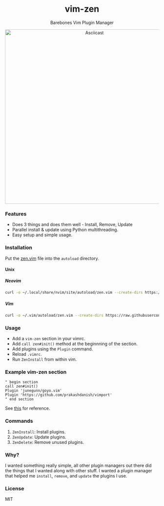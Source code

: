 <h1 align="center">vim-zen</h1>
<p align="center">Barebones Vim Plugin Manager</p>

<p align="center">
<a href="https://i.imgur.com/1oyhPPd.gif"><img src="https://i.imgur.com/1oyhPPd.gif" alt="Asciicast" width="570"/></a>
</p>

### Features
- Does 3 things and does them well - Install, Remove, Update
- Parallel install & update using Python multithreading.
- Easy setup and simple usage.

### Installation
Put the [zen.vim](https://raw.githubusercontent.com/prakashdanish/vim-zen/master/zen.vim) file into the `autoload` directory. 

#### Unix
##### Neovim
```bash
curl -o ~/.local/share/nvim/site/autoload/zen.vim --create-dirs https://raw.githubusercontent.com/prakashdanish/vim-zen/master/zen.vim
```

##### Vim
```bash
curl -o ~/.vim/autoload/zen.vim --create-dirs https://raw.githubusercontent.com/prakashdanish/vim-zen/master/zen.vim
```

### Usage
- Add a `vim-zen` section in your vimrc.
- Add `call zen#init()` method at the beginnning of the section.
- Add plugins using the `Plugin` command. 
- Reload `.vimrc`.
- Run `ZenInstall` from within vim.


### Example vim-zen section
```vim
" begin section
call zen#init()
Plugin 'junegunn/goyo.vim' 
Plugin 'https://github.com/prakashdanish/vimport'
" end section
```
See [this](https://github.com/prakashdanish/dotfiles/blob/master/nvim/init.vim) for reference.

### Commands

1. `ZenInstall`: Install plugins.
2. `ZenUpdate`: Update plugins.
3. `ZenDelete`: Remove unused plugins.

### Why?
I wanted something really simple, all other plugin managers out there did the things that I wanted along with other stuff. I wanted a plugin manager that helped me `install`, `remove`, and `update` the plugins I use.

### License
MIT
